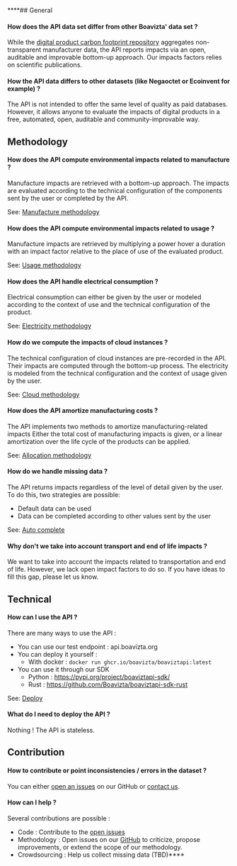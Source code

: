 ****## General

#### How does the API data set differ from other Boavizta' data set ?
While the [digital product carbon footprint repository](https://github.com/Boavizta/environmental-footprint-data) aggregates non-transparent manufacturer data, the API reports impacts via an open, auditable and improvable bottom-up approach. 
Our impacts factors relies on scientific publications.

#### How the API data differs to other datasets (like Negaoctet or Ecoinvent for example) ?
The API is not intended to offer the same level of quality as paid databases. However, it allows anyone to evaluate the impacts of digital products in a free, automated, open, auditable and community-improvable way.

## Methodology

#### How does the API compute environmental impacts related to manufacture ?

Manufacture impacts are retrieved with a bottom-up approach. The impacts are evaluated according to the technical configuration of the components sent by the user or completed by the API.

See: [Manufacture methodology](./Explanations/manufacture_methodology.md)


#### How does the API compute environmental impacts related to usage ?

Manufacture impacts are retrieved by multiplying a power hover a duration with an impact factor relative to the place of use of the evaluated product.

See: [Usage methodology](Explanations/usage/usage.md)

#### How does the API handle electrical consumption ?

Electrical consumption can either be given by the user or modeled according to the context of use and the technical configuration of the product. 

See: [Electricity methodology](Explanations/usage/elec_conso.md)

#### How do we compute the impacts of cloud instances ?

The technical configuration of cloud instances are pre-recorded in the API.
Their impacts are computed through the bottom-up process. The electricity is modeled from the technical configuration and the context of usage given by the user.

See: [Cloud methodology](Explanations/devices/cloud.md)

#### How does the API amortize manufacturing costs ?
The API implements two methods to amortize manufacturing-related impacts
Either the total cost of manufacturing impacts is given, or a linear amortization over the life cycle of the products can be applied. 

See: [Allocation methodology](Explanations/manufacture_methodology/#allocation)

#### How do we handle missing data ?
The API returns impacts regardless of the level of detail given by the user. To do this, two strategies are possible: 

* Default data can be used
* Data can be completed according to other values sent by the user

See: [Auto complete](Explanations/auto_complete.md)

#### Why don't we take into account transport and end of life impacts ?

We want to take into account the impacts related to transportation and end of life. However, we lack open impact factors to do so. If you have ideas to fill this gap, please let us know.

## Technical

#### How can I use the API ?

There are many ways to use the API :

* You can use our test endpoint : api.boavizta.org 
* You can deploy it yourself : 
  * With docker : ```docker run ghcr.io/boavizta/boaviztapi:latest```
* You can use it through our SDK
  * Python : https://pypi.org/project/boaviztapi-sdk/
  * Rust : https://github.com/Boavizta/boaviztapi-sdk-rust

See: [Deploy](Reference/deploy.md)

#### What do I need to deploy the API ?

Nothing ! The API is stateless.

## Contribution

#### How to contribute or point inconsistencies / errors in the dataset ?

You can either [open an issues](https://github.com/Boavizta/boaviztapi/issues) on our GitHub or [contact us](https://boavizta.org/contact).

#### How can I help ?

Several contributions are possible :

* Code : Contribute to the [open issues](https://github.com/Boavizta/boaviztapi/issues)
* Methodology : Open issues on our [GitHub](https://github.com/Boavizta/boaviztapi/) to criticize, propose improvements, or extend the scope of our methodology.
* Crowdsourcing : Help us collect missing data (TBD)****
